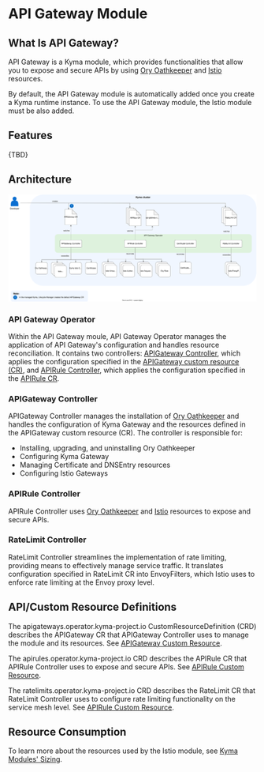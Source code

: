# API Gateway Module

## What Is API Gateway?

API Gateway is a Kyma module, which provides functionalities that allow you to expose and secure APIs by using [Ory Oathkeeper](https://www.ory.sh/docs/oathkeeper) and [Istio](https://istio.io/) resources.

By default, the API Gateway module is automatically added once you create a Kyma runtime instance. To use the API Gateway module, the Istio module must be also added.

## Features
{TBD}

## Architecture

![Kyma API Gateway Operator Overview](../assets/operator-overview.svg)

### API Gateway Operator

Within the API Gateway moule, API Gateway Operator manages the application of API Gateway's configuration and handles resource reconciliation. It contains two controllers: [APIGateway Controller](./00-10-overview-api-gateway-controller.md), which applies the configuration specified in the [APIGateway custom resource (CR)](./custom-resources/apigateway/), and [APIRule Controller](./00-20-overview-api-rule-controller.md), which applies the configuration specified in the [APIRule CR](./custom-resources/apirule/).


### APIGateway Controller

APIGateway Controller manages the installation of [Ory Oathkeeper](https://www.ory.sh/docs/oathkeeper) and handles the configuration of Kyma Gateway and the resources defined in the APIGateway custom resource (CR). The controller is responsible for:
- Installing, upgrading, and uninstalling Ory Oathkeeper
- Configuring Kyma Gateway
- Managing Certificate and DNSEntry resources
- Configuring Istio Gateways

### APIRule Controller

APIRule Controller uses [Ory Oathkeeper](https://www.ory.sh/docs/oathkeeper) and [Istio](https://istio.io/) resources to expose and secure APIs.

### RateLimit Controller

RateLimit Controller streamlines the implementation of rate limiting, providing means to effectively manage service traffic. It translates configuration specified in RateLimit CR into EnvoyFilters, which Istio uses to enforce rate limiting at the Envoy proxy level. 


## API/Custom Resource Definitions

The apigateways.operator.kyma-project.io CustomResourceDefinition (CRD) describes the APIGateway CR that APIGateway Controller uses to manage the module and its resources. See [APIGateway Custom Resource](./custom-resources/apigateway/04-00-apigateway-custom-resource.md).

The apirules.operator.kyma-project.io CRD describes the APIRule CR that APIRule Controller uses to expose and secure APIs. See [APIRule Custom Resource](./custom-resources/apirule/README.md).

The ratelimits.operator.kyma-project.io CRD describes the RateLimit CR that RateLimit Controller uses to configure rate limiting functionality on the service mesh level. See [APIRule Custom Resource](./custom-resources/apirule/README.md).

## Resource Consumption

To learn more about the resources used by the Istio module, see [Kyma Modules' Sizing](https://help.sap.com/docs/btp/sap-business-technology-platform-internal/kyma-modules-sizing?locale=en-US&state=DRAFT&version=Internal&comment_id=22217515&show_comments=true#api-gateway).